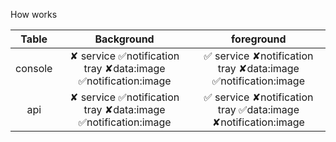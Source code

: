 How works


|  Table  |                          Background                          |                          foreground                          |
|:-------:|:------------------------------------------------------------:|:------------------------------------------------------------:|
| console | ✘ service ✅notification tray ✘data:image ✅notification:image | ✅ service ✘notification tray ✘data:image ✅notification:image |
|   api   | ✘ service ✅notification tray ✘data:image ✅notification:image | ✅ service ✘notification tray ✅data:image ✘notification:image |
